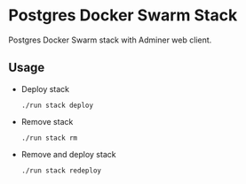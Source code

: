 # Postgres Docker Swarm Stack

Postgres Docker Swarm stack with Adminer web client.

## Usage

- Deploy stack

    `./run stack deploy`

- Remove stack

    `./run stack rm`

- Remove and deploy stack

    `./run stack redeploy`
    